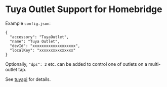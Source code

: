 Tuya Outlet Support for Homebridge
===================================

Example `config.json`:

    {
      "accessory": "TuyaOutlet",
      "name": "Tuya Outlet",
      "devId": "xxxxxxxxxxxxxxxxxxx",
      "localKey": "xxxxxxxxxxxxxxx"
    }

Optionally, `"dps": 2` etc. can be added to control one of outlets on a multi-outlet tap.

See [tuyapi](https://github.com/codetheweb/tuya-device) for details.
